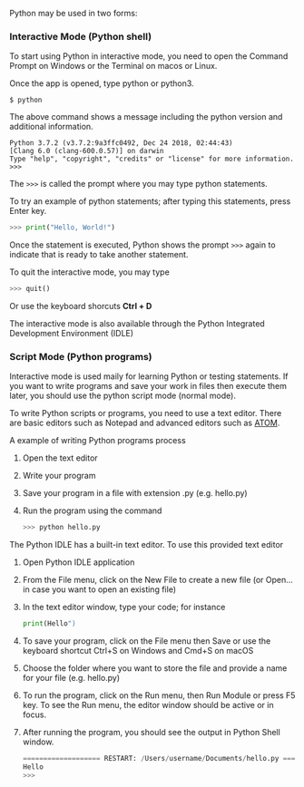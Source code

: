 Python may be used in two forms:

### Interactive Mode (Python shell)

To start using Python in interactive mode, you need to open the Command Prompt on Windows or the Terminal on macos or Linux.

Once the app is opened, type python or python3.
```
$ python
```
The above command shows a message including the python version and additional information. 
```
Python 3.7.2 (v3.7.2:9a3ffc0492, Dec 24 2018, 02:44:43) 
[Clang 6.0 (clang-600.0.57)] on darwin
Type "help", "copyright", "credits" or "license" for more information.
>>>
```
The `>>>` is called the prompt where you may type python statements.

To try an example of python statements; after typing this statements, press Enter key.
```python
>>> print("Hello, World!")
```
Once the statement is executed, Python shows the prompt `>>>` again to indicate that is ready to take another statement.

To quit the interactive mode, you may type
```python
>>> quit()
```
Or use the keyboard shorcuts **Ctrl + D**

The interactive mode is also available through the Python Integrated Development Environment (IDLE)

### Script Mode (Python programs)
Interactive mode is used maily for learning Python or testing statements. If you want to write programs and save your work in files then execute them later, you should use the python script mode (normal mode).

To write Python scripts or programs, you need to use a text editor. There are basic editors such as Notepad and advanced editors such as [ATOM](https://atom.io/).

A example of writing Python programs process

1. Open the text editor

2. Write your program

3. Save your program in a file with extension .py (e.g. hello.py)

4. Run the program using the command
    ```python
    >>> python hello.py
    ```

The Python IDLE has a built-in text editor. To use this provided text editor

1. Open Python IDLE application

2. From the File menu, click on the New File to create a new file (or Open... in case you want to open an existing file)

3. In the text editor window, type your code; for instance
    ```python
    print(Hello")
    ```

4. To save your program, click on the File menu then Save or use the keyboard shortcut Ctrl+S on Windows and Cmd+S on macOS

5. Choose the folder where you want to store the file and provide a name for your file (e.g. hello.py)

6. To run the program, click on the Run menu, then Run Module or press F5 key. To see the Run menu, the editor window should be active or in focus. 

7. After running the program, you should see the output in Python Shell window.
    ```python
    =================== RESTART: /Users/username/Documents/hello.py ===================
    Hello
    >>> 
    ```

